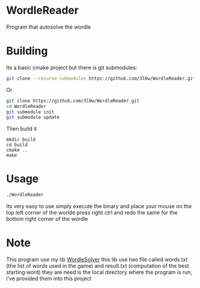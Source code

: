 # WordleReader
Program that autosolve the wordle

# Building
Its a basic cmake project but there is git submodules:
```bash
git clone --recurse-submodules https://github.com/3l0w/WordleReader.git
```
Or
```bash
git clone https://github.com/3l0w/WordleReader.git
cd WordleReader
git submodule init
git submodule update
```
Then build it
```
mkdir build
cd build
cmake ..
make
```
# Usage
```bash
./WordleReader
```
Its very easy to use simply execute the binary and place your mouse on the top left corner of the worlde press right ctrl and redo the same for the bottom right corner of the wordle
# Note
This program use my lib [WordleSolver](https://github.com/3l0w/WordleSolver) this lib use two file called words.txt (the list of words used in the game) and result.txt (computation of the best starting word) they are need is the local directory where the program is run, i've provided them into this project
